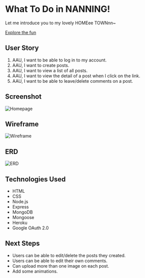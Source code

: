 # What To Do in NANNING!


Let me introduce you to my lovely HOMEee TOWNnn~

[Explore the fun](https://explorethefun.herokuapp.com/)

## User Story 

1. AAU, I want to be able to log in to my account.
2. AAU, I want to create posts.
3. AAU, I want to view a list of all posts. 
4. AAU, I want to view the detail of a post when I click on the link.
5. AAU, I want to be able to leave/delete comments on a post.

## Screenshot
![Homepage](https://github.com/harnilin/Project-2-WtDiNN/blob/main/public/images/homepage.png?raw=true)

## Wireframe
![Wireframe](https://github.com/harnilin/Project-Two/blob/main/public/images/Wireframe.png?raw=true)

## ERD
![ERD](https://github.com/harnilin/Project-2-WtDiNN/blob/main/public/images/ERD.png?raw=true)

## Technologies Used
* HTML
* CSS
* Node.js
* Express
* MongoDB
* Mongoose
* Heroku
* Google OAuth 2.0

## Next Steps
* Users can be able to edit/delete the posts they created.
* Users can be able to edit their own comments.
* Can upload more than one image on each post.
* Add some animations.
